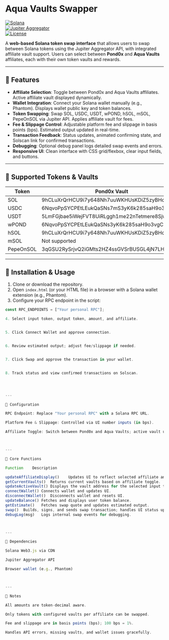# Aqua Vaults Swapper

[![Solana](https://img.shields.io/badge/Solana-FF5C00?style=flat&logo=solana&logoColor=white)](https://solana.com/)  
[![Jupiter Aggregator](https://img.shields.io/badge/Jupiter-Aggregator-blue)](https://jup.ag)  
[![License](https://img.shields.io/badge/License-MIT-green)](LICENSE)

A **web-based Solana token swap interface** that allows users to swap between Solana tokens using the Jupiter Aggregator API, with integrated affiliate vault support. Users can select between **Pond0x** and **Aqua Vaults** affiliates, each with their own token vaults and rewards.

---

## 🔹 Features

- **Affiliate Selection**: Toggle between Pond0x and Aqua Vaults affiliates. Active affiliate vault displayed dynamically.  
- **Wallet Integration**: Connect your Solana wallet manually (e.g., Phantom). Displays wallet public key and token balances.  
- **Token Swapping**: Swap SOL, USDC, USDT, wPOND, hSOL, mSOL, PepeOnSOL via Jupiter API. Applies affiliate vault for fees.  
- **Fee & Slippage Control**: Adjustable platform fee and slippage in basis points (bps). Estimated output updated in real-time.  
- **Transaction Feedback**: Status updates, animated confirming state, and Solscan link for confirmed transactions.  
- **Debugging**: Optional debug panel logs detailed swap events and errors.  
- **Responsive UI**: Clean interface with CSS grid/flexbox, clear input fields, and buttons.  

---

## 🔹 Supported Tokens & Vaults

| Token        | Pond0x Vault                        | Aqua Vaults Vault                       |
|--------------|------------------------------------|----------------------------------------|
| SOL          | 9hCLuXrQrHCU9i7y648Nh7uuWKHUsKDiZ5zyBHdZPWtG | 2qcR7nCVRmpxHCYTdQ6G1DjNcDzgEq9eQ1ZrxcmjeVy9 |
| USDC         | 6NqvoPpSYCPEtLEukQaSNs7mS3yK6k285saH9o3vgC96 | 4en3gmtiPtmiHCi5mwT1TrATj4jNe7woJPZLQaWv6Ezu |
| USDT         | 5LmFGjbae5iWejFVT8UiRLggh1me22nTetmere8SjwKy | 5wV1qSp8n9z5DEGHV6JJoEoxdYeBrnVCtP9LbD4Vwx7D |
| wPOND        | 6NqvoPpSYCPEtLEukQaSNs3yK6k285saH9o3vgC96 | E4s4KzRBvYQxpFR1L7z7cLDtT814i7bqWFSGgqCDBCn9 |
| hSOL         | 9hCLuXrQrHCU9i7y648Nh7uuWKHUsKDiZ5zyBHdZPWtG | 54GcC3SjZzavvVJ5ipFfCvQHNnpPRsJLXUdfxNmeJHHm |
| mSOL         | Not supported                       | 49URcyxPiaKRgoEAWfDtJHGWcZus3SVkF39b9Szf3XqC |
| PepeOnSOL    | 3qGSU2RySrjvQ2iGMts2HZ4ssGVSrBUSGL4jN7LHGhgo | Ff7tzrabm8sxHbL4cTmBDby2EQvvtab6NTh56R69u6KS |

---

## 🔹 Installation & Usage

1. Clone or download the repository.  
2. Open `index.html` (or your HTML file) in a browser with a Solana wallet extension (e.g., Phantom).  
3. Configure your RPC endpoint in the script:

```javascript
const RPC_ENDPOINTS = ["Your personal RPC"];

4. Select input token, output token, amount, and affiliate.


5. Click Connect Wallet and approve connection.


6. Review estimated output; adjust fee/slippage if needed.


7. Click Swap and approve the transaction in your wallet.


8. Track status and view confirmed transactions on Solscan.




---

🔹 Configuration

RPC Endpoint: Replace "Your personal RPC" with a Solana RPC URL.

Platform Fee & Slippage: Controlled via UI number inputs (in bps).

Affiliate Toggle: Switch between Pond0x and Aqua Vaults; active vault updated automatically.



---

🔹 Core Functions

Function	Description

updateAffiliateDisplay()	Updates UI to reflect selected affiliate and active vault.
getCurrentVaults()	Returns current vaults based on affiliate toggle.
updateActiveVault()	Displays the vault address for the selected input token.
connectWallet()	Connects wallet and updates UI.
disconnectWallet()	Disconnects wallet and resets UI.
updateBalance()	Fetches and displays user token balance.
getEstimate()	Fetches swap quote and updates estimated output.
swap()	Builds, signs, and sends swap transaction; handles UI status updates.
debugLog(msg)	Logs internal swap events for debugging.



---

🔹 Dependencies

Solana Web3.js via CDN

Jupiter Aggregator API

Browser wallet (e.g., Phantom)



---

🔹 Notes

All amounts are token-decimal aware.

Only tokens with configured vaults per affiliate can be swapped.

Fee and slippage are in basis points (bps); 100 bps = 1%.

Handles API errors, missing vaults, and wallet issues gracefully.